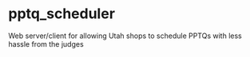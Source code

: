 # pptq_scheduler
Web server/client for allowing Utah shops to schedule PPTQs with less hassle from the judges

